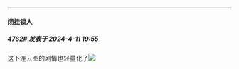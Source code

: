 ﻿
*****

####  闭挂锁人  
##### 4762#       发表于 2024-4-11 19:55

这下连云图的剧情也轻量化了<img src="https://static.saraba1st.com/image/smiley/face2017/067.png" referrerpolicy="no-referrer">

